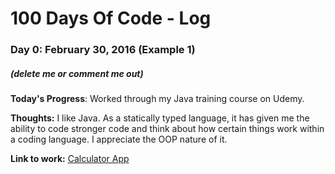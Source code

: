# 100 Days Of Code - Log

### Day 0: February 30, 2016 (Example 1)
##### (delete me or comment me out)

**Today's Progress**: Worked through my Java training course on Udemy. 

**Thoughts:** I like Java. As a statically typed language, it has given me the ability to code stronger code and think about how certain things work within a coding language. I appreciate the OOP nature of it.

**Link to work:** [Calculator App](http://www.example.com)
